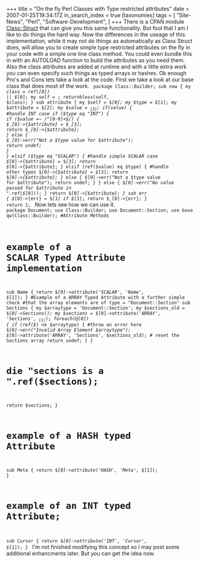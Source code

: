 +++
title = "On the fly Perl Classes with Type restricted attributes"
date = 2007-01-25T19:34:17Z
in_search_index = true
[taxonomies]
tags = [
	"Site-News",
	"Perl",
	"Software-Development",
]
+++
There is a CPAN module <a href="http://search.cpan.org/~nwclark/perl-5.8.8/lib/Class/Struct.pm">Class::Struct</a> that can give you this same functionality. But fool that I am I like to do things the hard way. Now the differences in the useage of this implementation, while it may not do things as automatically as Class Struct does, will allow you to create simple type restricted attributes on the fly in your code with a simple one line class method. You could even bundle this in with an AUTOLOAD function to build the attributes as you need them. Also the class attributes are added at runtime and with a little extra work you can even specify such things as typed arrays or hashes. Ok enough Pro's and Cons lets take a look at the code. First we take a look at our base class that does most of the work. <code syntax=perl>
package Class::Builder;
sub new {
  my $class = ref($_[0]) || $_[0];
  my $self = {};
  return bless($self, $class);
}
sub attribute {
  my $self = $_[0];
  my $type = $_[1];
  my $attribute = $_[2];
  my $value = $_[3];
  if ($value) {
    #handle INT case
    if ($type eq "INT") {
      if ($value =~ /^[0-9]+$/) {
        $_[0]->{$attribute} = $_[3];
        return $_[0]->{$attribute};
      } else {
        $_[0]->err("Not a $type value for $attribute");
        return undef;
      }
    } elsif ($type eq "SCALAR") {
      #handle simple SCALAR case $_[0]->{$attribute} = $_[3];
      return $_[0]->{$attribute};
    } elsif (ref($value) eq $type) {
      #handle other types
      $_[0]->{$attribute} = $_[3];
      return $_[0]->{$attribute};
    } else {
      $_[0]->err("Not a $type value for $attribute");
      return undef;
    }
  } else {
    $_[0]->err("No value passed for $attribute in ".ref($_[0]));
  }
  return $_[0]->{$attribute};
}
sub err {
  $_[0]->{err} = $_[1] if $_[1];
  return $_[0]->{err};
}
return 1;
</code> Now lets see how we can use it. <code syntax=perl>
package Document;
use Class::Builder;
use Document::Section;
use base qw(Class::Builder);
#Attribute Methods
# example of a SCALAR Typed Attribute implementation
sub Name {
  return $_[0]->attribute('SCALAR', 'Name', $_[1]);
}
#Example of a ARRAY Typed Attribute with a further simple check
#that the array elements are of type = "Document::Section"
sub Sections {
  my $arraytype = 'Document::Section';
  my $sections_old = $_[0]->Sections();
  my $sections = $_[0]->attribute('ARRAY', 'Sections', $_[1]);
  foreach (@$_[0]) {
    if (ref($_) ne $arraytype) { #throw an error here
      $_[0]->err("Invalid Array Element $arraytype");
      $_[0]->attribute('ARRAY', 'Sections', $sections_old);
      # reset the Sections array return undef;
    }
  }
  # die "sections is a ".ref($sections);
  return $sections;
}
# example of a HASH typed Attribute
sub Meta {
  return $_[0]->attribute('HASH', 'Meta', $_[1]);
}
# example of an INT typed Attribute;
sub Cursor {
  return $_[0]->attribute('INT', 'Cursor', $_[1]);
}
</code> I'm not finished modifying this concept so I may post some additional enhancments later. But you can get the idea now. 

